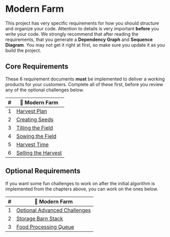 # Modern Farm

This project has very specific requirements for how you should structure and organize your code. Attention to details is very important **before** you write your code. We strongly recommend that after reading the requirements, that you generate a **Dependency Graph** and **Sequence Diagram**. You may not get it right at first, so make sure you update it as you build the project.

## Core Requirements

These 6 requirement documents **must** be implemented to deliver a working products for your customers. Complete all of these first, before you review any of the optional challenges below.

| # | 🚜 Modern Farm |
| --- | --- |
| 1 | [Harvest Plan](./chapters/MF_INSTALL_PLAN.md) |
| 2 | [Creating Seeds](./chapters/MF_SEED_MODULES.md) |
| 3 | [Tilling the Field](./chapters/MF_FIELD.md) |
| 4 | [Sowing the Field](./chapters/MF_SOWING.md) |
| 5 | [Harvest Time](./chapters/MF_HARVEST.md) |
| 6 | [Selling the Harvest](./chapters/MF_RENDER_HARVEST.md) |

## Optional Requirements

If you want some fun challenges to work on after the initial algorithm is implemented from the chapters above, you can work on the ones below.

| # | 🚜 Modern Farm |
| --- | --- |
| 1 | [Optional Advanced Challenges](./chapters/MF_CHALLENGES.md) |
| 2 | [Storage Barn Stack](./chapters/MF_SILO_STACK.md) |
| 3 | [Food Processing Queue](./chapters/MF_PROCESS_QUEUE.md) |


